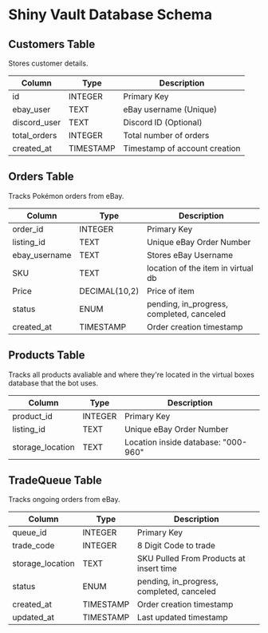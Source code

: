 # Shiny Vault Database Schema

## Customers Table
Stores customer details.

| Column          | Type      | Description                 |
|----------------|----------|-----------------------------|
| id             | INTEGER  | Primary Key                 |
| ebay_user      | TEXT     | eBay username (Unique)      |
| discord_user   | TEXT     | Discord ID (Optional)       |
| total_orders   | INTEGER  | Total number of orders      |
| created_at     | TIMESTAMP | Timestamp of account creation |


## Orders Table
Tracks Pokémon orders from eBay.

| Column     | Type      | Description                 |
|-----------|----------|-----------------------------|
| order_id  | INTEGER  | Primary Key                 |
| listing_id | TEXT    | Unique eBay Order Number    |
| ebay_username | TEXT | Stores eBay Username        |
| SKU       | TEXT     | location of the item in virtual db | 
| Price     | DECIMAL(10,2) | Price of item          |
| status    | ENUM     | pending, in_progress, completed, canceled |
| created_at | TIMESTAMP | Order creation timestamp  |


## Products Table
Tracks all products avaliable and where they're located in the virtual boxes database that the bot uses.

| Column     | Type      | Description                 |
|-----------|----------|-----------------------------|
| product_id | INTEGER | Primary Key                 |
| listing_id | TEXT    | Unique eBay Order Number    |
| storage_location | TEXT | Location inside database: "000-960" | 

## TradeQueue Table
Tracks ongoing orders from eBay.

| Column     | Type      | Description                 |
|-----------|----------|-----------------------------|
| queue_id  | INTEGER  | Primary Key                 |
| trade_code | INTEGER | 8 Digit Code to trade       | 
| storage_location | TEXT | SKU Pulled From Products at insert time | 
| status    | ENUM       | pending, in_progress, completed, canceled |
| created_at | TIMESTAMP | Order creation timestamp  |
| updated_at | TIMESTAMP | Last updated timestamp    |

